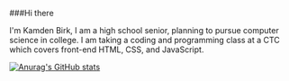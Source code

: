 ###Hi there

I'm Kamden Birk, I am a high school senior, planning to pursue computer science in college. I am taking a coding and programming class at a CTC which covers front-end HTML, CSS, and JavaScript.

[![Anurag's GitHub stats](https://github-readme-stats.vercel.app/api?username=KamdenBirk)](https://github.com/anuraghazra/github-readme-stats)
